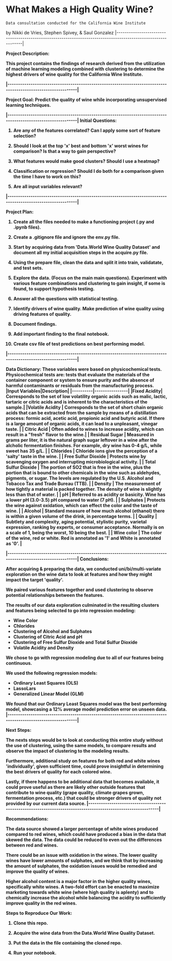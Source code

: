 # What Makes a High Quality Wine?
    Data consultation conducted for the California Wine Institute

by Nikki de Vries, Stephen Spivey, & Saul Gonzalez
|--------------------------------------------------------------------------------------------------------------|

<b>Project Description:  

This project contains the findings of research derived from the utilization of machine learning modeling combined with clustering to determine the highest
drivers of wine quality for the California Wine Institute.
    
|--------------------------------------------------------------------------------------------------------------|

<b>Project Goal:  Predict the quality of wine while incorporating unsupervised learning techniques.

|--------------------------------------------------------------------------------------------------------------|
<b>Initial Questions:

1. Are any of the features correlated? Can I apply some sort of feature selection?

2. Should I look at the top 'x' best and bottom 'x' worst wines for comparison? Is that a way to gain perspective?

3. What features would make good clusters? Should I use a heatmap?

4. Classification or regression? Should I do both for a comparison given the time I have to work on this?

5. Are all input variables relevant?

|--------------------------------------------------------------------------------------------------------------|

<b>Project Plan:

1. Create all the files needed to make a functioning project (.py and .ipynb files).

2. Create a .gitignore file and ignore the env.py file.

3. Start by acquiring data from 'Data.World Wine Quality Dataset' and document all my initial acquisition steps in the acquire.py file.

4. Using the prepare file, clean the data and split it into train, validatate, and test sets.

5. Explore the data. (Focus on the main main questions). Experiment with various feature combinations and clustering to gain insight, if some is found, to support hypothesis testing.

6. Answer all the questions with statistical testing.

7. Identify drivers of wine quality. Make prediction of wine quality using driving features of quality.

8. Document findings.

9. Add important finding to the final notebook.

10. Create csv file of test predictions on best performing model.

|--------------------------------------------------------------------------------------------------------------|

Data Dictionary:
These variables were based on physicochemical tests. Physicochemical tests are: tests that evaluate the materials of the container component or system to ensure purity and the absence of harmful contaminants or residuals from the manufacturing process.
|**Input Variables**|**Description**|
|----------|----------------|
|Fixed Acidity| Corresponds to the set of low volatility organic acids such as malic, lactic, tartaric or citric acids and is inherent to the characteristics of the sample.|
|Volatile Acidity | Corresponds to the set of short chain organic acids that can be extracted from the sample by means of a distillation process: formic acid, acetic acid, propionic acid and butyric acid. If there is a large amount of organic acids, it can lead to a unpleasant, vinegar taste. |
| Citric Acid | Often added to wines to increase acidity, which can result in a "fresh" flavor to the wine.|
| Residual Sugar | Measured in grams per liter, it is the natural graph sugar leftover in a wine after the alcholic fermentation finishes. For example, dry wine has 0-4 g/L, while sweet has 35 g/L. |
| Chlorides | Chloride ions give the perception of a 'salty' taste in the wine. |
| Free Sulfur Dioxide | Protects wine by scavenging oxygen and interrupting microbiological activity. |
| Total Sulfur Dioxide | The portion of SO2 that is free in the wine, plus the portion that is bound to other chemicals in the wine such as aldehydes, pigments, or sugar. The levels are regulated by the U.S. Alcohol and Tobacco Tax and Trade Bureau (TTB). |
| Density | The measurement of how tightly a material is packed together. The density of wine is slightly less than that of water. |
| pH | Referred to as acidity or basicity. Wine has a lower pH (3.0-3.5) pH compared to water (7 pH). |
| Sulphates | Protects the wine against oxidation, which can effect the color and the taste of wine. |
| Alcohol |  Standard measure of how much alcohol (ethanol) there is within a given volume of the drink, in percentage terms. |
| Quality | Subtlety and complexity, aging potential, stylistic purity, varietal expression, ranking by experts, or consumer acceptance. Normally is on a scale of 1, being the worst, 10 being the best. |
| Wine color | The color of the wine, red or white. Red is annotated as '1' and White is annotated as '0'. |

|--------------------------------------------------------------------------------------------------------------|
<b>Conclusions:

<b>After acquiring & preparing the data, we conducted uni/bi/multi-variate exploration on the wine data to look at features and how they might impact the target 'quality'.

<b>We paired various features together and used clustering to observe potential relationships between the features.
     
<b>The results of our data exploration culminated in the resulting clusters and features being selected to go into regression modeling:

- Wine Color
- Chlorides
- Clustering of Alcohol and Sulphates
- Clustering of Citric Acid and pH
- Clustering of Free Sulfur Dioxide and Total Sulfur Dioxide
- Volatile Acidity and Density

<b>We chose to go with regression modeling due to all of our features being continuous. 

<b>We used the following regression models:
- Ordinary Least Squares (OLS)
- LassoLars
- Generalized Linear Model (GLM)

We found that our Ordinary Least Squares model was the best performing model, showcasing a 12% average model prediction error on unseen data.
|--------------------------------------------------------------------------------------------------------------|

<b>Next Steps:

The nexts steps would be to look at conducting this entire study without the use of clustering, using the same models, to compare results and observe the impact of clustering to the modeling results.

Furthermore, additional study on features for both red and white wines 'individually', given sufficient time, could prove insightful in determining the best drivers of quality for each colored wine.
    
Lastly, if there happens to be additional data that becomes available, it could prove useful as there are likely other outside features that contribute to wine quality (grape quality, climate grapes grown, fermentation process, etc.) that could be stronger drivers of quality not provided by our current data source.
|--------------------------------------------------------------------------------------------------------------|

<b>Recommendations:  

The data source showed a larger percentage of white wines produced compared to red wines, which could have produced a bias in the data that skewed the data. The data could be reduced to even out the differences between red and wines. 
    
There could be an issue with oxidation in the wines. The lower quality wines have lower amounts of sulphates, and we think that by increasing the amount of sulphates, the oxidation issues would be remedied and improve the quality of wines. 
        
Higher alcohol content is a major factor in the higher quality wines, specifically white wines. A two-fold effort can be enacted to maximize marketing towards white wine (where high quality is aplenty) and to chemically increase the alcohol while balancing the acidity to sufficiently improve quality in the red wines. 


<b>Steps to Reproduce Our Work:

1. Clone this repo.

2. Acquire the wine data from the Data.World Wine Quality Dataset.

3. Put the data in the file containing the cloned repo.

4. Run your notebook.